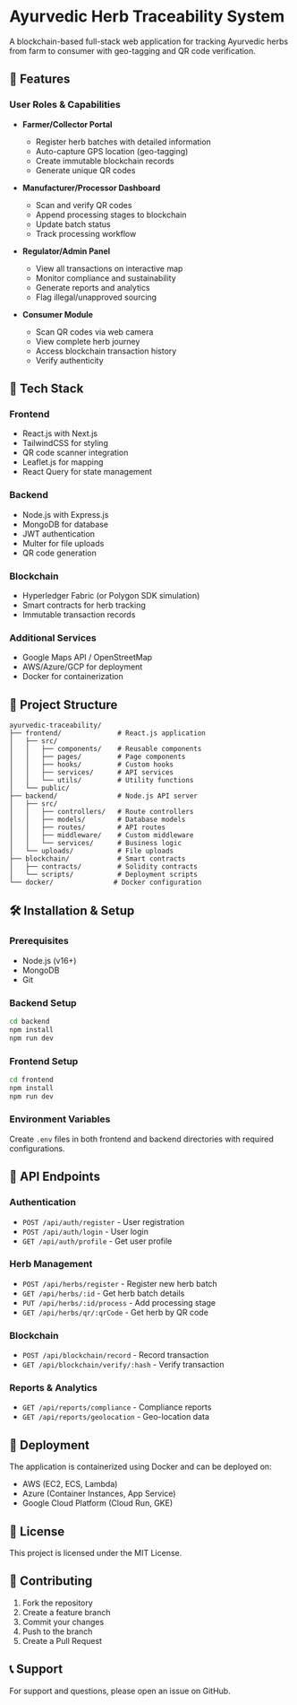 # Ayurvedic Herb Traceability System

A blockchain-based full-stack web application for tracking Ayurvedic herbs from farm to consumer with geo-tagging and QR code verification.

## 🌿 Features

### User Roles & Capabilities

- **Farmer/Collector Portal**
  - Register herb batches with detailed information
  - Auto-capture GPS location (geo-tagging)
  - Create immutable blockchain records
  - Generate unique QR codes

- **Manufacturer/Processor Dashboard**
  - Scan and verify QR codes
  - Append processing stages to blockchain
  - Update batch status
  - Track processing workflow

- **Regulator/Admin Panel**
  - View all transactions on interactive map
  - Monitor compliance and sustainability
  - Generate reports and analytics
  - Flag illegal/unapproved sourcing

- **Consumer Module**
  - Scan QR codes via web camera
  - View complete herb journey
  - Access blockchain transaction history
  - Verify authenticity

## 🚀 Tech Stack

### Frontend
- React.js with Next.js
- TailwindCSS for styling
- QR code scanner integration
- Leaflet.js for mapping
- React Query for state management

### Backend
- Node.js with Express.js
- MongoDB for database
- JWT authentication
- Multer for file uploads
- QR code generation

### Blockchain
- Hyperledger Fabric (or Polygon SDK simulation)
- Smart contracts for herb tracking
- Immutable transaction records

### Additional Services
- Google Maps API / OpenStreetMap
- AWS/Azure/GCP for deployment
- Docker for containerization

## 📁 Project Structure

```
ayurvedic-traceability/
├── frontend/              # React.js application
│   ├── src/
│   │   ├── components/    # Reusable components
│   │   ├── pages/         # Page components
│   │   ├── hooks/         # Custom hooks
│   │   ├── services/      # API services
│   │   └── utils/         # Utility functions
│   └── public/
├── backend/               # Node.js API server
│   ├── src/
│   │   ├── controllers/   # Route controllers
│   │   ├── models/        # Database models
│   │   ├── routes/        # API routes
│   │   ├── middleware/    # Custom middleware
│   │   └── services/      # Business logic
│   └── uploads/           # File uploads
├── blockchain/            # Smart contracts
│   ├── contracts/         # Solidity contracts
│   └── scripts/           # Deployment scripts
└── docker/               # Docker configuration
```

## 🛠️ Installation & Setup

### Prerequisites
- Node.js (v16+)
- MongoDB
- Git

### Backend Setup
```bash
cd backend
npm install
npm run dev
```

### Frontend Setup
```bash
cd frontend
npm install
npm run dev
```

### Environment Variables
Create `.env` files in both frontend and backend directories with required configurations.

## 🔧 API Endpoints

### Authentication
- `POST /api/auth/register` - User registration
- `POST /api/auth/login` - User login
- `GET /api/auth/profile` - Get user profile

### Herb Management
- `POST /api/herbs/register` - Register new herb batch
- `GET /api/herbs/:id` - Get herb batch details
- `PUT /api/herbs/:id/process` - Add processing stage
- `GET /api/herbs/qr/:qrCode` - Get herb by QR code

### Blockchain
- `POST /api/blockchain/record` - Record transaction
- `GET /api/blockchain/verify/:hash` - Verify transaction

### Reports & Analytics
- `GET /api/reports/compliance` - Compliance reports
- `GET /api/reports/geolocation` - Geo-location data

## 🚢 Deployment

The application is containerized using Docker and can be deployed on:
- AWS (EC2, ECS, Lambda)
- Azure (Container Instances, App Service)
- Google Cloud Platform (Cloud Run, GKE)

## 📄 License

This project is licensed under the MIT License.

## 🤝 Contributing

1. Fork the repository
2. Create a feature branch
3. Commit your changes
4. Push to the branch
5. Create a Pull Request

## 📞 Support

For support and questions, please open an issue on GitHub.
